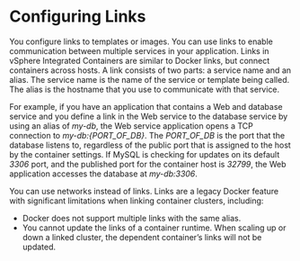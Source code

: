 # Configuring Links #

You configure links to templates or images. You can use links to enable communication between multiple services in your application. Links in vSphere Integrated Containers are similar to Docker links, but connect containers across hosts. A link consists of two parts: a service name and an alias. The service name is the name of the service or template being called. The alias is the hostname that you use to communicate with that service.

For example, if you have an application that contains a Web and database service and you define a link in the Web service to the database service by using an alias of *my-db*, the Web service application opens a TCP connection to *my-db:{PORT_OF_DB}*. The *PORT_OF_DB* is the port that the database listens to, regardless of the public port that is assigned to the host by the container settings. If MySQL is checking for updates on its default *3306* port, and the published port for the container host is *32799*, the Web application accesses the database at *my-db:3306*.

You can use networks instead of links. Links are a legacy Docker feature with significant limitations when linking container clusters, including:
- Docker does not support multiple links with the same alias. 
- You cannot update the links of a container runtime. When scaling up or down a linked cluster, the dependent container’s links will not be updated.